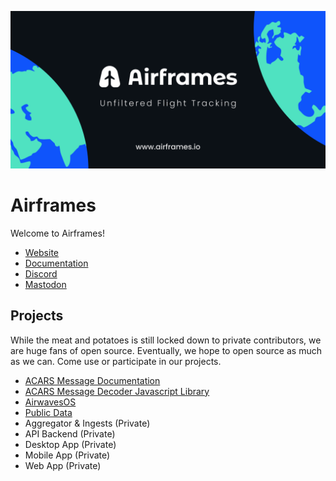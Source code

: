 ![banner](/profile/Airframes-banner-2-for-Github.png)

# Airframes

Welcome to Airframes!

- [Website](https://airframes.io)
- [Documentation](https://docs.airframes.io)
- [Discord](https://discord.gg/aXt7KdycJk)
- <a rel="me" href="https://airwaves.social/@airframes">Mastodon</a>

## Projects

While the meat and potatoes is still locked down to private contributors, we are huge fans of open source. Eventually, we hope to open source as much as we can. Come use or participate in our projects.

* [ACARS Message Documentation](https://github.com/airframesio/acars-message-documentation)
* [ACARS Message Decoder Javascript Library](https://github.com/airframesio/acars-decoder-typescript)
* [AirwavesOS](https://airwavesos.com)
* [Public Data](https://github.com/airframesio/data)
* Aggregator & Ingests (Private)
* API Backend (Private)
* Desktop App (Private)
* Mobile App (Private)
* Web App (Private)
